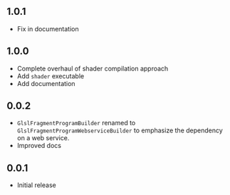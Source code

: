 ## 1.0.1

- Fix in documentation

## 1.0.0

- Complete overhaul of shader compilation approach
- Add `shader` executable
- Add documentation

## 0.0.2

- `GlslFragmentProgramBuilder` renamed to `GlslFragmentProgramWebserviceBuilder` to emphasize the dependency on a web service.
- Improved docs

## 0.0.1

- Initial release
